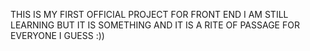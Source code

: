 THIS IS MY FIRST OFFICIAL PROJECT FOR FRONT END I AM STILL LEARNING BUT IT IS SOMETHING AND 
IT IS A RITE OF PASSAGE FOR EVERYONE I GUESS :))
